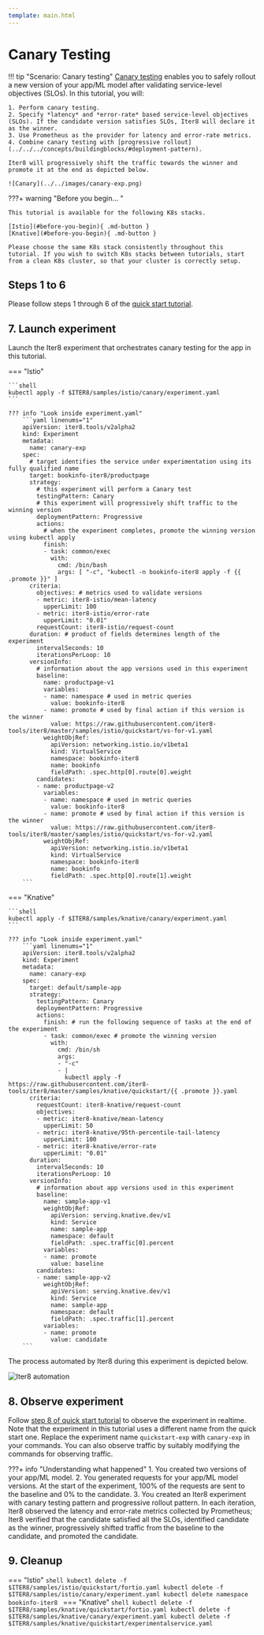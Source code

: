 ```yaml
---
template: main.html
---
```


# Canary Testing

!!! tip "Scenario: Canary testing"
    [Canary testing](../../../concepts/buildingblocks/#testing-pattern) enables you to safely rollout a new version of your app/ML model after validating service-level objectives (SLOs). In this tutorial, you will:

    1. Perform canary testing.
    2. Specify *latency* and *error-rate* based service-level objectives (SLOs). If the candidate version satisfies SLOs, Iter8 will declare it as the winner.
    3. Use Prometheus as the provider for latency and error-rate metrics.
    4. Combine canary testing with [progressive rollout](../../../concepts/buildingblocks/#deployment-pattern).
    
    Iter8 will progressively shift the traffic towards the winner and promote it at the end as depicted below.

    ![Canary](../../images/canary-exp.png)

???+ warning "Before you begin... "

    This tutorial is available for the following K8s stacks.

    [Istio](#before-you-begin){ .md-button }
    [Knative](#before-you-begin){ .md-button }

    Please choose the same K8s stack consistently throughout this tutorial. If you wish to switch K8s stacks between tutorials, start from a clean K8s cluster, so that your cluster is correctly setup.

## Steps 1 to 6
    
Please follow steps 1 through 6 of the [quick start tutorial](../../../getting-started/quick-start/#1-create-kubernetes-cluster).


## 7. Launch experiment
Launch the Iter8 experiment that orchestrates canary testing for the app in this tutorial.

=== "Istio"

    ```shell
    kubectl apply -f $ITER8/samples/istio/canary/experiment.yaml
    ```

    ??? info "Look inside experiment.yaml"
        ```yaml linenums="1"
        apiVersion: iter8.tools/v2alpha2
        kind: Experiment
        metadata:
          name: canary-exp
        spec:
          # target identifies the service under experimentation using its fully qualified name
          target: bookinfo-iter8/productpage
          strategy:
            # this experiment will perform a Canary test
            testingPattern: Canary
            # this experiment will progressively shift traffic to the winning version
            deploymentPattern: Progressive
            actions:
              # when the experiment completes, promote the winning version using kubectl apply
              finish:
              - task: common/exec
                with:
                  cmd: /bin/bash
                  args: [ "-c", "kubectl -n bookinfo-iter8 apply -f {{ .promote }}" ]
          criteria:
            objectives: # metrics used to validate versions
            - metric: iter8-istio/mean-latency
              upperLimit: 100
            - metric: iter8-istio/error-rate
              upperLimit: "0.01"
            requestCount: iter8-istio/request-count
          duration: # product of fields determines length of the experiment
            intervalSeconds: 10
            iterationsPerLoop: 10
          versionInfo:
            # information about the app versions used in this experiment
            baseline:
              name: productpage-v1
              variables:
              - name: namespace # used in metric queries
                value: bookinfo-iter8
              - name: promote # used by final action if this version is the winner
                value: https://raw.githubusercontent.com/iter8-tools/iter8/master/samples/istio/quickstart/vs-for-v1.yaml
              weightObjRef:
                apiVersion: networking.istio.io/v1beta1
                kind: VirtualService
                namespace: bookinfo-iter8
                name: bookinfo
                fieldPath: .spec.http[0].route[0].weight
            candidates:
            - name: productpage-v2
              variables:
              - name: namespace # used in metric queries
                value: bookinfo-iter8
              - name: promote # used by final action if this version is the winner
                value: https://raw.githubusercontent.com/iter8-tools/iter8/master/samples/istio/quickstart/vs-for-v2.yaml
              weightObjRef:
                apiVersion: networking.istio.io/v1beta1
                kind: VirtualService
                namespace: bookinfo-iter8
                name: bookinfo
                fieldPath: .spec.http[0].route[1].weight
        ```
=== "Knative"

    ```shell
    kubectl apply -f $ITER8/samples/knative/canary/experiment.yaml
    ```

    ??? info "Look inside experiment.yaml"
        ```yaml linenums="1"
        apiVersion: iter8.tools/v2alpha2
        kind: Experiment
        metadata:
          name: canary-exp
        spec:
          target: default/sample-app
          strategy:
            testingPattern: Canary
            deploymentPattern: Progressive
            actions:
              finish: # run the following sequence of tasks at the end of the experiment
              - task: common/exec # promote the winning version      
                with:
                  cmd: /bin/sh
                  args:
                  - "-c"
                  - |
                    kubectl apply -f https://raw.githubusercontent.com/iter8-tools/iter8/master/samples/knative/quickstart/{{ .promote }}.yaml
          criteria:
            requestCount: iter8-knative/request-count
            objectives: 
            - metric: iter8-knative/mean-latency
              upperLimit: 50
            - metric: iter8-knative/95th-percentile-tail-latency
              upperLimit: 100
            - metric: iter8-knative/error-rate
              upperLimit: "0.01"
          duration:
            intervalSeconds: 10
            iterationsPerLoop: 10
          versionInfo:
            # information about app versions used in this experiment
            baseline:
              name: sample-app-v1
              weightObjRef:
                apiVersion: serving.knative.dev/v1
                kind: Service
                name: sample-app
                namespace: default
                fieldPath: .spec.traffic[0].percent
              variables:
              - name: promote
                value: baseline
            candidates:
            - name: sample-app-v2
              weightObjRef:
                apiVersion: serving.knative.dev/v1
                kind: Service
                name: sample-app
                namespace: default
                fieldPath: .spec.traffic[1].percent
              variables:
              - name: promote
                value: candidate
        ```

The process automated by Iter8 during this experiment is depicted below.

![Iter8 automation](../../images/canary-iter8-process.png)

## 8. Observe experiment
Follow [step 8 of quick start tutorial](../../../getting-started/quick-start/#8-observe-experiment) to observe the experiment in realtime. Note that the experiment in this tutorial uses a different name from the quick start one. Replace the experiment name `quickstart-exp` with `canary-exp` in your commands. You can also observe traffic by suitably modifying the commands for observing traffic.

???+ info "Understanding what happened"
    1. You created two versions of your app/ML model.
    2. You generated requests for your app/ML model versions. At the start of the experiment, 100% of the requests are sent to the baseline and 0% to the candidate.
    3. You created an Iter8 experiment with canary testing pattern and progressive rollout pattern. In each iteration, Iter8 observed the latency and error-rate metrics collected by Prometheus; Iter8 verified that the candidate satisfied all the SLOs, identified candidate as the winner, progressively shifted traffic from the baseline to the candidate, and promoted the candidate.

## 9. Cleanup
=== "Istio"
    ```shell
    kubectl delete -f $ITER8/samples/istio/quickstart/fortio.yaml
    kubectl delete -f $ITER8/samples/istio/canary/experiment.yaml
    kubectl delete namespace bookinfo-iter8
    ```
=== "Knative"
    ```shell
    kubectl delete -f $ITER8/samples/knative/quickstart/fortio.yaml
    kubectl delete -f $ITER8/samples/knative/canary/experiment.yaml
    kubectl delete -f $ITER8/samples/knative/quickstart/experimentalservice.yaml
    ```
